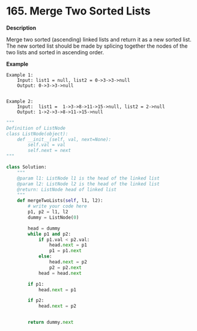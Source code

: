 # 165. Merge Two Sorted Lists

**Description**

Merge two sorted (ascending) linked lists and return it as a new sorted list. The new sorted list should be made by splicing together the nodes of the two lists and sorted in ascending order.

**Example**

```
Example 1:
	Input: list1 = null, list2 = 0->3->3->null
	Output: 0->3->3->null


Example 2:
	Input:  list1 =  1->3->8->11->15->null, list2 = 2->null
	Output: 1->2->3->8->11->15->null
```

```python
"""
Definition of ListNode
class ListNode(object):
    def __init__(self, val, next=None):
        self.val = val
        self.next = next
"""

class Solution:
    """
    @param l1: ListNode l1 is the head of the linked list
    @param l2: ListNode l2 is the head of the linked list
    @return: ListNode head of linked list
    """
    def mergeTwoLists(self, l1, l2):
        # write your code here
        p1, p2 = l1, l2
        dummy = ListNode(0)

        head = dummy
        while p1 and p2:
            if p1.val < p2.val:
                head.next = p1
                p1 = p1.next
            else:
                head.next = p2
                p2 = p2.next
            head = head.next

        if p1:
            head.next = p1

        if p2:
            head.next = p2


        return dummy.next
```
